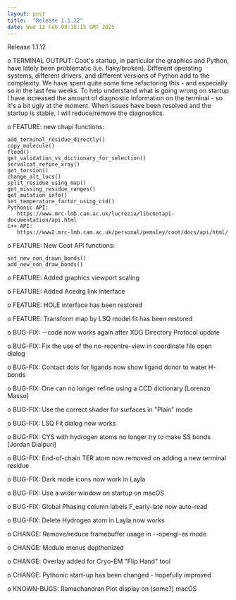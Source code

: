 ```yaml
---
layout: post
title:  "Release 1.1.12"
date: Wed 12 Feb 09:18:15 GMT 2025
---
```


  Release 1.1.12

  o TERMINAL OUTPUT: Coot's startup, in particular the graphics and Python, have
    lately been problematic (i.e. flaky/broken).  Different operating systems,
    different drivers, and different versions of Python add to the complexity.
    We have spent quite some time refactoring this - and especially so in the
    last few weeks. To help understand what is going wrong on startup I have
    increased the amount of diagnostic information on the terminal - so it's a
    bit ugly at the moment.
    When issues have been resolved and the startup is stable, I will reduce/remove
    the diagnostics.

  o FEATURE: new chapi functions:

    add_terminal_residue_directly()
    copy_molecule()
    flood()
    get_validation_vs_dictionary_for_selection()
    servalcat_refine_xray()
    get_torsion()
    change_alt_locs()
    split_residue_using_map()
    get_missing_residue_ranges()
    get_mutation_info()
    set_temperature_factor_using_cid()
    Pythonic API:
       https://www.mrc-lmb.cam.ac.uk/lucrezia/libcootapi-documentation/api.html
    C++ API:
       https://www2.mrc-lmb.cam.ac.uk/personal/pemsley/coot/docs/api/html/

  o FEATURE: New Coot API functions:

    set_new_non_drawn_bonds()
    add_new_non_draw_bonds()

  o FEATURE: Added graphics viewport scaling

  o FEATURE: Added Acedrg link interface

  o FEATURE: HOLE interface has been restored

  o FEATURE: Transform map by LSQ model fit has been restored

  o BUG-FIX: --code <accession-code> now works again after XDG Directory Protocol
             update

  o BUG-FIX: Fix the use of the no-recentre-view in coordinate file open dialog

  o BUG-FIX: Contact dots for ligands now show ligand donor to water H-bonds

  o BUG-FIX: One can no longer refine using a CCD dictionary [Lorenzo Masso]

  o BUG-FIX: Use the correct shader for surfaces in "Plain" mode

  o BUG-FIX: LSQ Fit dialog now works

  o BUG-FIX: CYS with hydrogen atoms no longer try to make SS bonds
             [Jordan Dialpuri]

  o BUG-FIX: End-of-chain TER atom now removed on adding a new terminal residue

  o BUG-FIX: Dark mode icons now work in Layla

  o BUG-FIX: Use a wider window on startup on macOS

  o BUG-FIX: Global Phasing column labels F\_early-late now auto-read

  o BUG-FIX: Delete Hydrogen atom in Layla now works

  o CHANGE:  Remove/reduce framebuffer usage in --opengl-es mode

  o CHANGE:  Module menus depthonized

  o CHANGE:  Overlay added for Cryo-EM "Flip Hand" tool

  o CHANGE:  Pythonic start-up has been changed - hopefully improved

  o KNOWN-BUGS: Ramachandran Plot display on (some?) macOS


